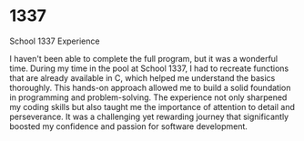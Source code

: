 # 1337
School 1337 Experience

I haven't been able to complete the full program, but it was a wonderful time. During my time in the pool at School 1337, I had to recreate functions that are already available in C, which helped me understand the basics thoroughly. This hands-on approach allowed me to build a solid foundation in programming and problem-solving. The experience not only sharpened my coding skills but also taught me the importance of attention to detail and perseverance. It was a challenging yet rewarding journey that significantly boosted my confidence and passion for software development.